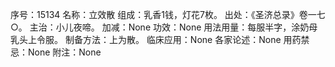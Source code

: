 序号：15134
名称：立效散
组成：乳香1钱，灯花7枚。
出处：《圣济总录》卷一七○。
主治：小儿夜啼。
加减：None
功效：None
用法用量：每服半字，涂奶母乳头上令服。
制备方法：上为散。
临床应用：None
各家论述：None
用药禁忌：None
附注：None
